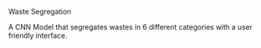 Waste Segregation

A CNN Model that segregates wastes in 6 different categories with a user friendly interface.
